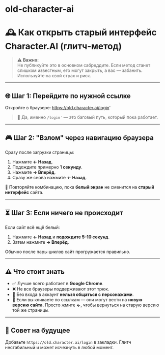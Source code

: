 # old-character-ai
# 🕰️ Как открыть старый интерфейс Character.AI (глитч-метод)

> ⚠️ **Важно:**  
> Не публикуйте это в основном сабреддите. Если метод станет слишком известным, его могут закрыть, а вас — забанить. Используйте на свой страх и риск.

---

## 🌐 Шаг 1: Перейдите по нужной ссылке

Откройте в браузере:
https://old.character.ai/login'


> 📌 Да, именно `/login'` — это баговый путь, который пока работает.

---

## 🎮 Шаг 2: "Взлом" через навигацию браузера

Сразу после загрузки страницы:

1. Нажмите **← Назад**.
2. Подождите примерно **1 секунду**.
3. Нажмите **→ Вперёд**.
4. Сразу же снова нажмите **← Назад**.

🔁 Повторяйте комбинацию, пока **белый экран** не сменится на **старый интерфейс** сайта.

---

## ⏳ Шаг 3: Если ничего не происходит

Если сайт всё ещё белый:

1. Нажмите **← Назад** и **подождите 5–10 секунд**.
2. Затем нажмите **→ Вперёд**.

Обычно после пары циклов сайт прогружается правильно.

---

## ⚠️ Что стоит знать

- ✅ Лучше всего работает в **Google Chrome**.
- ❌ Не все браузеры поддерживают этот трюк.
- 🔐 Без входа в аккаунт **нельзя общаться с персонажами**.
- 🚪 Если вы кликаете по ссылкам — они могут вести на **новую версию сайта**. Просто жмите **←**, чтобы вернуться на старую версию той же страницы.

---

## 🧠 Совет на будущее

Добавьте `https://old.character.ai/login` в закладки. Глитч нестабильный и может исчезнуть в любой момент.

